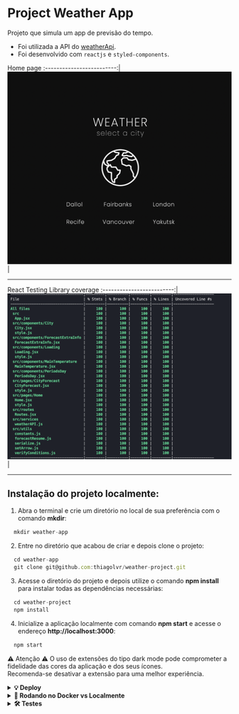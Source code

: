 # Project Weather App

Projeto que simula um app de previsão do tempo.

- Foi utilizada a API do [weatherApi](https://weatherapi.com/).
- Foi desenvolvido com `reactjs` e `styled-components`.

Home page
:-------------------------:|
![Screeshot](./images/weather.png) |

---

React Testing Library coverage
:-------------------------:|
![Screeshot](./images/rtl.png) |

---

## Instalação do projeto localmente:

1. Abra o terminal e crie um diretório no local de sua preferência com o comando **mkdir**:

```javascript
  mkdir weather-app
```

2. Entre no diretório que acabou de criar e depois clone o projeto:

```javascript
  cd weather-app
  git clone git@github.com:thiagolvr/weather-project.git
```

3. Acesse o diretório do projeto e depois utilize o comando **npm install** para instalar todas as dependências necessárias:

```javascript
  cd weather-project
  npm install
```

4. Inicialize a aplicação localmente com comando **npm start** e acesse o endereço **http://localhost:3000**:

```javascript
  npm start
```

⚠ Atenção ⚠ O uso de extensões do tipo dark mode pode comprometer a fidelidade das cores da aplicação e dos seus ícones.
<br> Recomenda-se desativar a extensão para uma melhor experiência.

<details>
  <summary>
    <strong>💡 Deploy</strong>
  </summary><br>

- Foi utilizado o serviço Netlify para fazer o deploy da aplicação.
- A aplicação está disponível no endereço: https://weather-app-thiagolvr.netlify.app/
</details>

<details>
  <summary>
    <strong>🐳 Rodando no Docker vs Localmente</strong>
  </summary><br>

## Docker

> Rode o serviço `node` com o comando `docker compose up -d`.

```javascript
  docker compose up -d
```

- Esse serviço irá inicializar um container chamado `weather-app`.
- A partir daqui você pode rodar o container `weather-app` via CLI ou via um editor de código de sua preferência. Ex: VSCode.
- Lembre-se de verificar se a sua porta 3000 não está ocupada.
- A aplicação estará disponível em `http://localhost:3000`.
- A flag `-d` roda o container em segundo plano.
- Para parar o container, utilize o comando `docker compose down`.

> Use o comando `docker container exec -it weather-app sh`.

```javascript
  docker container exec -it weather-app sh
```

- Ele te dará acesso ao terminal interativo do container criado pelo compose, que está rodando em segundo plano.
- Você poderá usar esse terminal para executar os comandos do npm (`npm start`, `npm test` ...)

> As dependências já foram instaladas durante o processo com o comando `docker compose up -d`.

⚠ Atenção ⚠ Caso opte por utilizar o Docker, **TODOS** os comandos disponíveis no `package.json` (`npm start`, `npm test`, ...) devem ser executados **DENTRO** do container, ou seja, no terminal que aparece após a execução do comando `docker container exec` citado acima.

## Localmente

> Instale as dependências com `npm install`

```javascript
  npm install
```

- Para rodar localmente, é preciso ter o node instalado na sua máquina.
- A versão local do seu node precisa ser a 16.

⚠ Atenção ⚠ Não rode o comando npm audit fix! Ele atualiza várias dependências do projeto, e essa atualização pode quebrar a aplicação.

</details>

<details>
  <summary>
    <strong>🛠 Testes</strong>
  </summary><br>

- Para executar os testes localmente, digite no terminal o comando `npm test`.

```javascript
  npm test
```

- Para executar os testes no Docker, digite no terminal o comando `docker container exec -it weather-app sh` para entrar no terminal interativo do container.

```javascript
  docker container exec -it weather-app sh
```

- Digite o comando `npm test` para executar os testes.

```javascript
  npm test
```

<details>
  <summary>
    <strong>🛠 Cobertura dos Testes</strong>
  </summary><br>

- Para executar a cobertura dos testes localmente, digite no terminal o comando `npm run test-coverage`.

```javascript
  npm run test-coverage
```

- Para executar a cobertura dos testes no Docker, digite no terminal o comando `docker container exec -it weather-app sh` para entrar no terminal interativo do container.

```javascript
  docker container exec -it weather-app sh
```

- Digite o comando `npm run test-coverage` para executar a cobertura dos testes.

```javascript
  npm run test-coverage
```

</details>

## Referências

[Documentação Oficial - Docker](https://docs.docker.com)<br>
[Documentação Oficial - React Hooks](https://react-redux.js.org/api/hooks)<br>
[Documentação Oficial - Styled Components](https://styled-components.com/docs)<br>
[Conventional Commits](https://www.conventionalcommits.org/en/v1.0.0/)<br>
